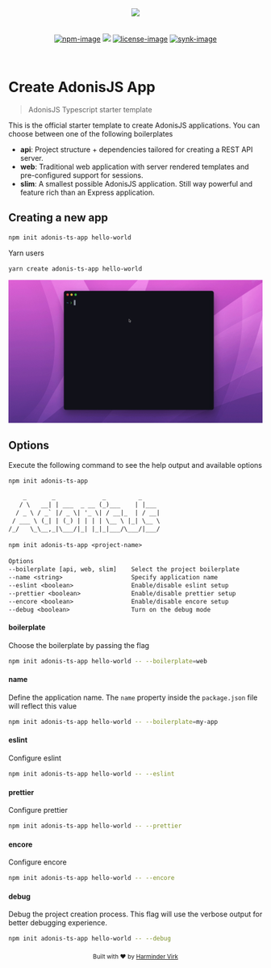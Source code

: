 <div align="center">
  <img src="https://res.cloudinary.com/adonisjs/image/upload/q_100/v1558612869/adonis-readme_zscycu.jpg" width="600px">
</div>

<br />

<div align="center">

[![npm-image]][npm-url] ![][typescript-image] [![license-image]][license-url] [![synk-image]][synk-url]

</div>

<br />


# Create AdonisJS App
> AdonisJS Typescript starter template

This is the official starter template to create AdonisJS applications. You can choose between one of the following boilerplates

- **api**: Project structure + dependencies tailored for creating a REST API server.
- **web**: Traditional web application with server rendered templates and pre-configured support for sessions.
- **slim**: A smallest possible AdonisJS application. Still way powerful and feature rich than an Express application.

## Creating a new app

```sh
npm init adonis-ts-app hello-world
```

Yarn users

```sh
yarn create adonis-ts-app hello-world
```

![](assets/create-adonis-ts-app.gif)

## Options

Execute the following command to see the help output and available options

```sh
npm init adonis-ts-app
```

```
    _       _             _         _     
   / \   __| | ___  _ __ (_)___    | |___ 
  / _ \ / _` |/ _ \| '_ \| / __|_  | / __|
 / ___ \ (_| | (_) | | | | \__ \ |_| \__ \
/_/   \_\__,_|\___/|_| |_|_|___/\___/|___/

npm init adonis-ts-app <project-name>

Options
--boilerplate [api, web, slim]    Select the project boilerplate
--name <string>                   Specify application name
--eslint <boolean>                Enable/disable eslint setup
--prettier <boolean>              Enable/disable prettier setup
--encore <boolean>                Enable/disable encore setup
--debug <boolean>                 Turn on the debug mode
```

#### boilerplate

Choose the boilerplate by passing the flag

```sh
npm init adonis-ts-app hello-world -- --boilerplate=web
```

#### name

Define the application name. The `name` property inside the `package.json` file will reflect this value

```sh
npm init adonis-ts-app hello-world -- --boilerplate=my-app
```

#### eslint

Configure eslint

```sh
npm init adonis-ts-app hello-world -- --eslint
```

#### prettier

Configure prettier

```sh
npm init adonis-ts-app hello-world -- --prettier
```

#### encore

Configure encore

```sh
npm init adonis-ts-app hello-world -- --encore
```

#### debug

Debug the project creation process. This flag will use the verbose output for better debugging experience.

```sh
npm init adonis-ts-app hello-world -- --debug
```

<div align="center">
  <sub>Built with ❤︎ by <a href="https://github.com/thetutlage">Harminder Virk</a>
</div>

[npm-image]: https://img.shields.io/npm/v/create-adonis-ts-app/latest.svg?style=for-the-badge&logo=npm
[npm-url]: https://www.npmjs.com/package/create-adonis-ts-app/v/alpha "npm"

[typescript-image]: https://img.shields.io/badge/Typescript-294E80.svg?style=for-the-badge&logo=typescript

[license-url]: LICENSE.md
[license-image]: https://img.shields.io/github/license/adonisjs-community/create-adonis-ts-app?style=for-the-badge

[synk-image]: https://img.shields.io/snyk/vulnerabilities/github/adonisjs-community/create-adonis-ts-app?label=Synk%20Vulnerabilities&style=for-the-badge
[synk-url]: https://snyk.io/test/github/adonisjs-community/create-adonis-ts-app?targetFile=package.json "synk"
